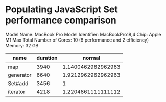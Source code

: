 # Populating JavaScript Set performance comparison

Model Name:	MacBook Pro
Model Identifier:	MacBookPro18,4
Chip:	Apple M1 Max
Total Number of Cores:	10 (8 performance and 2 efficiency)
Memory:	32 GB

name | duration | normal
-|-|-
map | 3940 | 1.1400462962962963
generator | 6640 | 1.9212962962962963
Set#add | 3456 | 1
iterator | 4218 | 1.2204861111111112
